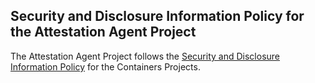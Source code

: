 ## Security and Disclosure Information Policy for the Attestation Agent Project

The Attestation Agent Project follows the [Security and Disclosure Information Policy](https://github.com/containers/common/blob/master/SECURITY.md) for the Containers Projects.
